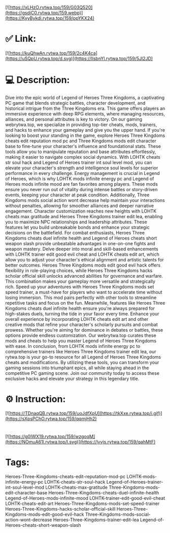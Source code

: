 [![https://xLHzO.rytwa.top/159/G03Q520](https://gsdiC0.rytwa.top/159.webp)](https://KyyBykdi.rytwa.top/159/ppYKX24)
# ✅ Link:
[![https://kuQhwAn.rytwa.top/159/2c4K4ca](https://uSQpU.rytwa.top/d.svg)](https://IlsbnYl.rytwa.top/159/5Jl2JD)
# 💻 Description:
Dive into the epic world of Legend of Heroes Three Kingdoms, a captivating PC game that blends strategic battles, character development, and historical intrigue from the Three Kingdoms era. This game offers players an immersive experience with deep RPG elements, where managing resources, alliances, and personal attributes is key to victory. On our gaming webrytwa.top, we specialize in providing top-tier cheats, mods, trainers, and hacks to enhance your gameplay and give you the upper hand.
If you're looking to boost your standing in the game, explore Heroes Three Kingdoms cheats edit reputation mod pc and Three Kingdoms mods edit character base to fine-tune your character's influence and foundational stats. These tools allow you to manipulate reputation and base attributes effortlessly, making it easier to navigate complex social dynamics. With LOHTK cheats str soul hack and Legend of Heroes trainer int soul level mod, you can elevate your character's strength and intelligence soul levels for superior performance in every challenge.
Energy management is crucial in Legend of Heroes, which is why LOHTK mods infinite energy pc and Legend of Heroes mods infinite mood are fan favorites among players. These mods ensure you never run out of vitality during intense battles or story-driven events, keeping your character at peak condition. Additionally, Three Kingdoms mods social action wont decrease help maintain your interactions without penalties, allowing for smoother alliances and deeper narrative engagement.
Character customization reaches new heights with LOHTK cheats max gratitude and Heroes Three Kingdoms trainer edit lea, enabling you to maximize NPC relationships and leadership attributes. These features let you build unbreakable bonds and enhance your strategic decisions on the battlefield. For combat enthusiasts, Heroes Three Kingdoms cheats duel infinite health and Legend of Heroes cheats short weapon slash provide unbeatable advantages in one-on-one fights and weapon mastery.
Delve deeper into moral and skill-based enhancements with LOHTK trainer edit good evil cheat and LOHTK cheats edit art, which allow you to adjust your character's ethical alignment and artistic talents for better outcomes. Heroes Three Kingdoms mods edit good evil hack offers flexibility in role-playing choices, while Heroes Three Kingdoms hacks scholar official skill unlocks advanced abilities for governance and warfare. This combination makes your gameplay more versatile and strategically rich.
Speed up your adventures with Heroes Three Kingdoms mods set speed trainer, a must-have for players who want to accelerate time without losing immersion. This mod pairs perfectly with other tools to streamline repetitive tasks and focus on the fun. Meanwhile, features like Heroes Three Kingdoms cheats duel infinite health ensure you're always prepared for high-stakes duels, turning the tide in your favor every time.
Enhance your overall experience by incorporating LOHTK cheats edit art and other creative mods that refine your character's scholarly pursuits and combat prowess. Whether you're aiming for dominance in debates or battles, these options provide endless customization. Our webrytwa.top curates these mods and cheats to help you master Legend of Heroes Three Kingdoms with ease.
In conclusion, from LOHTK mods infinite energy pc to comprehensive trainers like Heroes Three Kingdoms trainer edit lea, our rytwa.top is your go-to resource for all Legend of Heroes Three Kingdoms cheats and modifications. By utilizing these tools, you can transform your gaming sessions into triumphant epics, all while staying ahead in the competitive PC gaming scene. Join our community today to access these exclusive hacks and elevate your strategy in this legendary title.

# ⚙️ Instruction:
[![https://TDnaqQB.rytwa.top/159/uoJdfXpU](https://tkXxe.rytwa.top/i.gif)](https://sXpsPChO.rytwa.top/159/qqmjHh2)
#
[![https://g0IWX19.rytwa.top/159/wzgoqM](https://NOmuA61l.rytwa.top/l.svg)](https://lyvjs.rytwa.top/159/qahMtF)
# Tags:
Heroes-Three-Kingdoms-cheats-edit-reputation-mod-pc LOHTK-mods-infinite-energy-pc LOHTK-cheats-str-soul-hack Legend-of-Heroes-trainer-int-soul-level-mod LOHTK-cheats-max-gratitude Three-Kingdoms-mods-edit-character-base Heroes-Three-Kingdoms-cheats-duel-infinite-health Legend-of-Heroes-mods-infinite-mood LOHTK-trainer-edit-good-evil-cheat LOHTK-cheats-edit-art Heroes-Three-Kingdoms-mods-set-speed-trainer Heroes-Three-Kingdoms-hacks-scholar-official-skill Heroes-Three-Kingdoms-mods-edit-good-evil-hack Three-Kingdoms-mods-social-action-wont-decrease Heroes-Three-Kingdoms-trainer-edit-lea Legend-of-Heroes-cheats-short-weapon-slash





